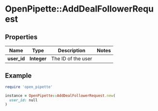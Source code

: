 # OpenPipette::AddDealFollowerRequest

## Properties

| Name | Type | Description | Notes |
| ---- | ---- | ----------- | ----- |
| **user_id** | **Integer** | The ID of the user |  |

## Example

```ruby
require 'open_pipette'

instance = OpenPipette::AddDealFollowerRequest.new(
  user_id: null
)
```

